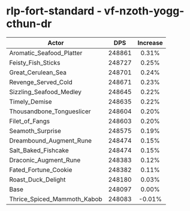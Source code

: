 # rlp-fort-standard - vf-nzoth-yogg-cthun-dr
| Actor | DPS | Increase |
|---|:---:|:---:|
|Aromatic_Seafood_Platter|248861|0.31%|
|Feisty_Fish_Sticks|248727|0.25%|
|Great_Cerulean_Sea|248701|0.24%|
|Revenge_Served_Cold|248671|0.23%|
|Sizzling_Seafood_Medley|248645|0.22%|
|Timely_Demise|248635|0.22%|
|Thousandbone_Tongueslicer|248604|0.20%|
|Filet_of_Fangs|248603|0.20%|
|Seamoth_Surprise|248575|0.19%|
|Dreambound_Augment_Rune|248474|0.15%|
|Salt_Baked_Fishcake|248474|0.15%|
|Draconic_Augment_Rune|248383|0.12%|
|Fated_Fortune_Cookie|248382|0.11%|
|Roast_Duck_Delight|248180|0.03%|
|Base|248097|0.00%|
|Thrice_Spiced_Mammoth_Kabob|248083|-0.01%|
